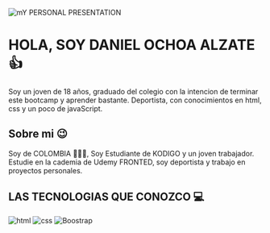 ![mY PERSONAL PRESENTATION](https://res.cloudinary.com/dtlgcfflw/image/upload/v1698029842/225b282a4fae634c0aed7717016a2cba_vwxhsq.jpg) 

# HOLA, SOY DANIEL OCHOA ALZATE 👍
Soy un joven de 18 años, graduado del colegio con la intencion de terminar este bootcamp y aprender bastante. Deportista, con conocimientos en html, css y un poco de javaScript.

## Sobre mi 😉 
Soy de COLOMBIA 💛💙💗, Soy Estudiante de KODIGO y un joven trabajador. Estudie en la cademia de Udemy FRONTED, soy deportista y trabajo en proyectos personales.

## LAS TECNOLOGIAS QUE CONOZCO 💻

![html](https://img.shields.io/badge/html-blue?style=plastic&logo=html5&logoColor=white&labelColor=%23ADD8E6&color=%2300BFFF) 
![css](https://img.shields.io/badge/CSS-grey?style=plastic&logo=css3&logoColor=white&labelColor=%2300FFFF)
![Boostrap](https://img.shields.io/badge/Bootstrap-yellow?style=plastic&logo=bootstrap&logoColor=white&labelColor=yellow&color=%23FCF3CF)


